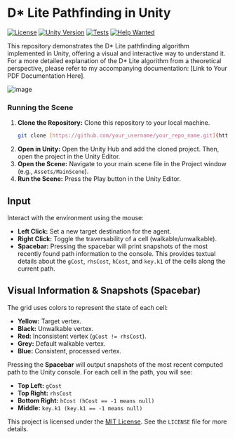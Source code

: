 # D* Lite Pathfinding in Unity

[![License](https://img.shields.io/badge/License-MIT-yellow.svg)](https://opensource.org/licenses/MIT)
[![Unity Version](https://img.shields.io/badge/Unity-2021.x+-lightgrey.svg)](https://unity.com/)
[![Tests](https://img.shields.io/badge/Tests-Included-brightgreen.svg)](./Tests)
[![Help Wanted](https://img.shields.io/badge/Help-Unit%20Tests%20Welcome!-blueviolet.svg)](./Tests)

This repository demonstrates the D* Lite pathfinding algorithm implemented in Unity, offering a visual and interactive way to understand it. For a more detailed explanation of the D* Lite algorithm from a theoretical perspective, please refer to my accompanying documentation: [Link to Your PDF Documentation Here].

![image](https://github.com/user-attachments/assets/1ae6d5b6-e55f-4953-951c-20d094c1befa)

### Running the Scene

1.  **Clone the Repository:** Clone this repository to your local machine.
    ```bash
    git clone [https://github.com/your_username/your_repo_name.git](https://github.com/your_username/your_repo_name.git)
    ```
2.  **Open in Unity:** Open the Unity Hub and add the cloned project. Then, open the project in the Unity Editor.
3.  **Open the Scene:** Navigate to your main scene file in the Project window (e.g., `Assets/MainScene`).
4.  **Run the Scene:** Press the Play button in the Unity Editor.

## Input

Interact with the environment using the mouse:

* **Left Click:** Set a new target destination for the agent.
* **Right Click:** Toggle the traversability of a cell (walkable/unwalkable).
* **Spacebar:** Pressing the spacebar will print snapshots of the most recently found path information to the console. This provides textual details about the `gCost`, `rhsCost`, `hCost`, and `key.k1` of the cells along the current path.

## Visual Information & Snapshots (Spacebar)

The grid uses colors to represent the state of each cell:

* **Yellow:** Target vertex.
* **Black:** Unwalkable vertex.
* **Red:** Inconsistent vertex (`gCost != rhsCost`).
* **Grey:** Default walkable vertex.
* **Blue:** Consistent, processed vertex.

Pressing the **Spacebar** will output snapshots of the most recent computed path to the Unity console. For each cell in the path, you will see:

* **Top Left:** `gCost`
* **Top Right:** `rhsCost`
* **Bottom Right:** `hCost (hCost == -1 means null)`
* **Middle:** `key.k1 (key.k1 == -1 means null)`

This project is licensed under the [MIT License](https://opensource.org/licenses/MIT). See the `LICENSE` file for more details.


